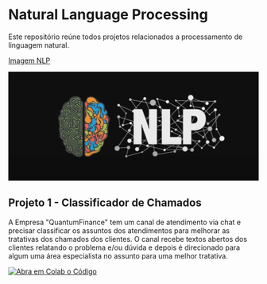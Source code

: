 # Natural Language Processing

Este repositório reúne todos projetos relacionados a processamento de linguagem natural.

[Imagem NLP](https://datascientest.com/en/wp-content/uploads/sites/9/2023/09/nlp.jpg)

![Imagem NLP](readme-files/nlp.jpg)

## Projeto 1 - Classificador de Chamados
A Empresa "QuantumFinance" tem um canal de atendimento via chat e precisar classificar os assuntos dos atendimentos para melhorar as tratativas dos chamados dos clientes. O canal recebe textos abertos dos clientes relatando o problema e/ou dúvida e depois é direcionado para algum uma área especialista no assunto para uma melhor tratativa.​

[![Abra em Colab o Código](https://colab.research.google.com/assets/colab-badge.svg)](https://colab.research.google.com/github/gildomoraes/natural-language-processing/blob/main/projeto-1-classificador-chamados/classificador_chamados.ipynb)